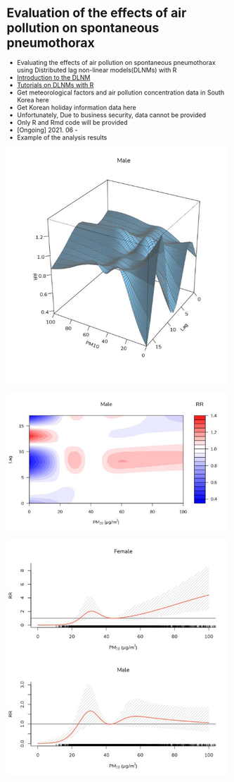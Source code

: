 # Evaluation of the effects of air pollution on spontaneous pneumothorax
* Evaluating the effects of air pollution on spontaneous pneumothorax using Distributed lag non-linear models(DLNMs) with R
* [Introduction to the DLNM](https://be-favorite.tistory.com/80)
* [Tutorials on DLNMs with R](https://be-favorite.github.io/Multiple_timeseries/DLNMs/Tutorials_DLNMs.html)
* Get meteorological factors and air pollution concentration data in South Korea here
* Get Korean holiday information data here
* Unfortunately, Due to business security, data cannot be provided
* Only R and Rmd code will be provided
* [Ongoing] 2021. 06 -
* Example of the analysis results

<p align="center"> 
  <img src = "./Plot_example/Example1.jpeg">
</p>

<p align="center"> 
  <img src = "./Plot_example/Example2.jpeg">
</p>

<p align="center"> 
  <img src = "./Plot_example/Example3.jpeg">
</p>
